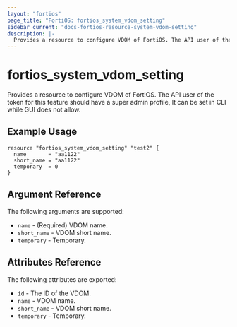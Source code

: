 ```yaml
---
layout: "fortios"
page_title: "FortiOS: fortios_system_vdom_setting"
sidebar_current: "docs-fortios-resource-system-vdom-setting"
description: |-
  Provides a resource to configure VDOM of FortiOS. The API user of the token for this feature should have a super admin profile, It can be set in CLI while GUI does not allow.
---
```


# fortios_system_vdom_setting
Provides a resource to configure VDOM of FortiOS. The API user of the token for this feature should have a super admin profile, It can be set in CLI while GUI does not allow.

## Example Usage
```hcl
resource "fortios_system_vdom_setting" "test2" {
  name       = "aa1122"
  short_name = "aa1122"
  temporary  = 0
}
```

## Argument Reference
The following arguments are supported:

* `name` - (Required) VDOM name.
* `short_name` - VDOM short name.
* `temporary` - Temporary.

## Attributes Reference
The following attributes are exported:

* `id` - The ID of the VDOM.
* `name` - VDOM name.
* `short_name` - VDOM short name.
* `temporary` - Temporary.


